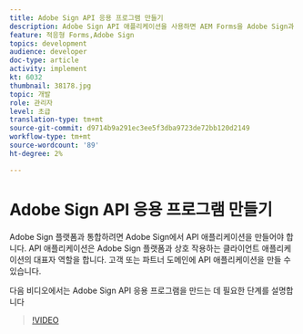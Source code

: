 ```yaml
---
title: Adobe Sign API 응용 프로그램 만들기
description: Adobe Sign API 애플리케이션을 사용하면 AEM Forms을 Adobe Sign과 통합할 수 있습니다
feature: 적응형 Forms,Adobe Sign
topics: development
audience: developer
doc-type: article
activity: implement
kt: 6032
thumbnail: 38178.jpg
topic: 개발
role: 관리자
level: 초급
translation-type: tm+mt
source-git-commit: d9714b9a291ec3ee5f3dba9723de72bb120d2149
workflow-type: tm+mt
source-wordcount: '89'
ht-degree: 2%

---
```


# Adobe Sign API 응용 프로그램 만들기

Adobe Sign 플랫폼과 통합하려면 Adobe Sign에서 API 애플리케이션을 만들어야 합니다. API 애플리케이션은 Adobe Sign 플랫폼과 상호 작용하는 클라이언트 애플리케이션의 대표자 역할을 합니다. 고객 또는 파트너 도메인에 API 애플리케이션을 만들 수 있습니다.

다음 비디오에서는 Adobe Sign API 응용 프로그램을 만드는 데 필요한 단계를 설명합니다

>[!VIDEO](https://video.tv.adobe.com/v/38178/?quality=9&learn=on)
